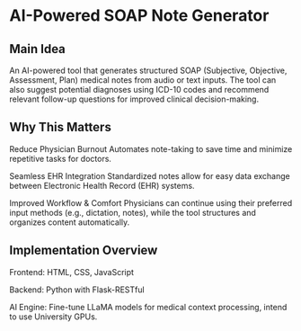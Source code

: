 # AI-Powered SOAP Note Generator
## Main Idea
An AI-powered tool that generates structured SOAP (Subjective, Objective, Assessment, Plan) medical notes from audio or text inputs. The tool can also suggest potential diagnoses using ICD-10 codes and recommend relevant follow-up questions for improved clinical decision-making.

## Why This Matters
Reduce Physician Burnout
Automates note-taking to save time and minimize repetitive tasks for doctors.

Seamless EHR Integration
Standardized notes allow for easy data exchange between Electronic Health Record (EHR) systems.

Improved Workflow & Comfort
Physicians can continue using their preferred input methods (e.g., dictation, notes), while the tool structures and organizes content automatically.

## Implementation Overview
Frontend: HTML, CSS, JavaScript

Backend: Python with Flask-RESTful

AI Engine: Fine-tune LLaMA models for medical context processing, intend to use University GPUs.

